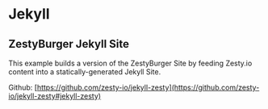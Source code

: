 # Jekyll

## ZestyBurger Jekyll Site 

This example builds a version of the ZestyBurger Site by feeding Zesty.io content into a statically-generated Jekyll Site.

Github: [https://github.com/zesty-io/jekyll-zesty](https://github.com/zesty-io/jekyll-zesty#jekyll-zesty)

